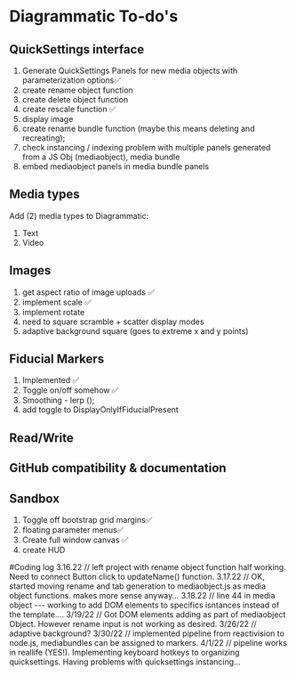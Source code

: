 # Diagrammatic To-do's
## QuickSettings interface
1. Generate QuickSettings Panels for new media objects with parameterization options✅
2. create rename object function
3. create delete object function
4. create rescale function ✅
5. display image
6.  create rename bundle function (maybe this means deleting and recreating);
7. check instancing / indexing problem with multiple panels generated from a JS Obj (mediaobject), media bundle
8. embed mediaobject panels in media bundle panels


## Media types
Add (2) media types to Diagrammatic:
1. Text
2. Video

## Images
1. get aspect ratio of image uploads ✅
2. implement scale ✅
3. implement rotate
4. need to square scramble + scatter display modes
5. adaptive background square (goes to extreme x and y points)

## Fiducial Markers
1. Implemented ✅
2. Toggle on/off somehow ✅
3. Smoothing - lerp ();
4. add toggle to DisplayOnlyIfFiducialPresent

## Read/Write

## GitHub compatibility & documentation

## Sandbox
1. Toggle off bootstrap grid margins✅
2. floating parameter menus✅
3. Create full window canvas ✅
4. create HUD


#Coding log
3.16.22 // left project with rename object function half working. Need to connect Button click to updateName() function.
3.17.22 // OK, started moving rename and tab generation to mediaobject.js as media object functions. makes more sense anyway...
3.18.22 // line 44 in media object --- working to add DOM elements to specifics isntances instead of the template....
3/19/22 // Got DOM elements adding as part of mediaobject Object. However rename input is not working as desired.
3/26/22 // adaptive background?
3/30/22 // implemented pipeline from reactivision to node.js, mediabundles can be assigned to markers.
4/1/22 // pipeline works in reallife (YES!). Implementing keyboard hotkeys to organizing quicksettings. Having problems with quicksettings instancing...
